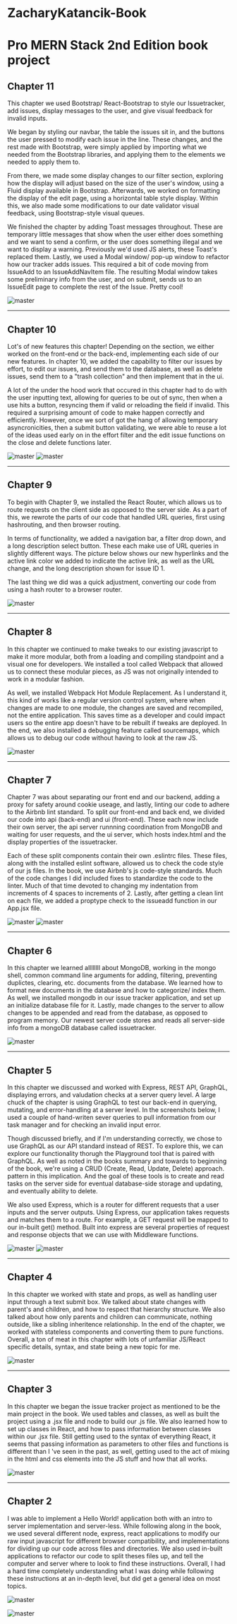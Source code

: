 # ZacharyKatancik-Book
# Pro MERN Stack 2nd Edition book project


## Chapter 11

This chapter we used Bootstrap/ React-Bootstrap to style our Issuetracker, add issues, display messages to the user, and give visual feedback for invalid inputs. 

We began by styling our navbar, the table the issues sit in, and the buttons the user pressed to modify each issue in the line. These changes, and the rest made with Bootstrap, were simply applied by importing what we needed from the Bootstrap libraries, and applying them to the elements we needed to apply them to.

From there, we made some display changes to our filter section, exploring how the display will adjust based on the size of the user's window, using a Fluid display available in Bootstrap. Afterwards, we worked on formatting the display of the edit page, using a horizontal table style display. Within this, we also made some modifications to our date validator visual feedback, using Bootstrap-style visual queues. 

We finished the chapter by adding Toast messages throughout. These are temporary little messages that show when the user either does something and we want to send a confirm, or the user does something illegal and we want to display a warning. Previously we'd used JS alerts, these Toast's replaced them. Lastly, we used a Modal window/ pop-up window to refactor how our tracker adds issues. This required a bit of code moving from IssueAdd to an IssueAddNavItem file. The resulting Modal window takes some preliminary info from the user, and on submit, sends us to an IssueEdit page to complete the rest of the Issue. Pretty cool!

![master](/readme_images/ch11-1.png)


---

## Chapter 10

Lot's of new features this chapter! Depending on the section, we either worked on the front-end or the back-end, implementing each side of our new features. In chapter 10, we added the capability to filter our issues by effort, to edit our issues, and send them to the database, as well as delete issues, send them to a "trash collection" and then implement that in the ui.

A lot of the under the hood work that occured in this chapter had to do with the user inputting text, allowing for queries to be out of sync, then when a use hits a button, resyncing them if valid or reloading the field if invalid. This required a surprising amount of code to make happen correctly and efficiently. However, once we sort of got the hang of allowing temporary asyncronicities, then a submit button validating, we were able to reuse a lot of the ideas used early on in the effort filter and the edit issue functions on the close and delete functions later. 

![master](/readme_images/ch10-1.png)
![master](/readme_images/ch10-2.png)


---


## Chapter 9

To begin with Chapter 9, we installed the React Router, which allows us to route requests on the client side as opposed to the server side. As a part of this, we rewrote the parts of our code that handled URL queries, first using hashrouting, and then browser routing.

In terms of functionality, we added a navigation bar, a filter drop down, and a long description select button. These each make use of URL queries in slightly different ways. The picture below shows our new hyperlinks and the active link color we added to indicate the active link, as well as the URL change, and the long description shown for issue ID 1.

The last thing we did was a quick adjustment, converting our code from using a hash router to a browser router.


![master](/readme_images/ch9-1.png)


---


## Chapter 8

In this chapter we continued to make tweaks to our existing javascript to make it more modular, both from a loading and compiling standpoint and a visual one for developers. We installed a tool called Webpack that allowed us to connect these modular pieces, as JS was not originally intended to work in a modular fashion. 

As well, we installed Webpack Hot Module Replacement. As I understand it, this kind of works like a regular version control system, where when changes are made to one module, the changes are saved and recompiled, not the entire application. This saves time as a developer and could impact users so the entire app doesn't have to be rebuilt if tweaks are deployed. In the end, we also installed a debugging feature called sourcemaps, which allows us to debug our code without having to look at the raw JS.


![master](/readme_images/ch8-1.png)


---


## Chapter 7

Chapter 7 was about separating our front end and our backend, adding a proxy for safety around cookie useage, and lastly, linting our code to adhere to the Airbnb lint standard. To split our front-end and back end, we divided our code into api (back-end) and ui (front-end). These each now include their own server, the api server runnning coordination from MongoDB and waiting for user requests, and the ui server, which hosts index.html and the display properties of the issuetracker. 

Each of these split components contain their own .eslintrc files. These files, along with the installed eslint software, allowed us to check the code style of our js files. In the book, we use Airbnb's js code-style standards. Much of the code changes I did included fixes to standardize the code to the linter. Much of that time devoted to changing my indentation from increments of 4 spaces to increments of 2. Lastly, after getting a clean lint on each file, we added a proptype check to the issueadd function in our App.jsx file.


![master](/readme_images/ch7-1.png)
![master](/readme_images/ch7-2.png)


---


## Chapter 6

In this chapter we learned allllllll about MongoDB, working in the mongo shell, common command line arguments for adding, filtering, preventing duplictes, clearing, etc. documents from the database. We learned how to format new documents in the database and how to categorize/  index them. As well, we installed mongodb in our issue tracker application, and set up an initialize database file for it. Lastly, made changes to the server to allow changes to be appended and read from the database, as opposed to program memory. Our newest server code stores and reads all server-side info from a mongoDB database called issuetracker.


![master](/readme_images/ch6-1.png)


---


## Chapter 5

In this chapter we discussed and worked with Express, REST API, GraphQL, displaying errors, and valudation checks at a server query level. A large chuck of the chapter is using GraphQL to test our back-end in querying, mutating, and error-handling at a server level. In the screenshots below, I used a couple of hand-writen sever queries to pull information from our task manager and for checking an invalid input error. 

Though discussed briefly, and if I'm understanding correctly, we chose to use GraphQL as our API standard instead of REST. To explore this, we can explore our functionality thorugh the Playground tool that is paired with GraphQL. As well as noted in the books summary and towards to beginning of the book, we're using a CRUD (Create, Read, Update, Delete) approach. pattern in this implication. And the goal of these tools is to create and read tasks on the server side for eventual database-side storage and updating, and eventually ability to delete. 

We also used Express, which is a router for different requests that a user inputs and the server outputs. Using Express, our application takes requests and matches them to a route. For example, a GET request will be mapped to our in-built get() method. Built into express are several properties of request and response objects that we can use with Middleware functions. 


![master](/readme_images/ch5-1.png)
![master](/readme_images/ch5-2.png)


---


## Chapter 4

In this chapter we worked with state and props, as well as handling user input through a text submit box. We talked about state changes with parent's and children, and how to respect that hierarchy structure. We also talked about how only parents and children can communicate, nothing outside, like a sibling inheritence relationship. In the end of the chapter, we worked with stateless components and converting them to pure functions. Overall, a ton of meat in this chapter with lots of unfamiliar JS/React specific details, syntax, and state being a new topic for me.

![master](/readme_images/ch4-1.png)


---


## Chapter 3

In this chapter we began the issue tracker project as mentioned to be the main project in the book. We used tables and classes, as well as built the project using a .jsx file and node to build our .js file. We also learned how to set up classes in React, and how to pass information between classes within our .jsx file. Still getting used to the syntax of everything React, it seems that passing information as parameters to other files and functions is different than I 've seen in the past, as well, getting used to the act of mixing in the html and css elements into the JS stuff and how that all works.

![master](/readme_images/ch3-1.png)


---


## Chapter 2

I was able to implement a Hello World! application both with an intro to server implementation and server-less. While following along in the book, we used several different node, express, react applications to modify our raw input javascript for different browser compatibility, and implementations for dividing up our code across files and directories. We also used in-built applications to refactor our code to split theses files up, and tell the computer and server where to look to find these instructions. Overall, I had a hard time completely understanding what I was doing while following these instructions at an in-depth level, but did get a general idea on most topics.

![master](/readme_images/ch2-1.png)

![master](/readme_images/ch2-2.png)